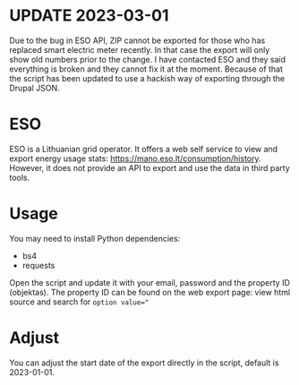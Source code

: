 # UPDATE 2023-03-01

Due to the bug in ESO API, ZIP cannot be exported for those who has replaced smart electric meter recently.
In that case the export will only show old numbers prior to the change.
I have contacted ESO and they said everything is broken and they cannot fix it at the moment.
Because of that the script has been updated to use a hackish way of exporting through the Drupal JSON.

# ESO

ESO is a Lithuanian grid operator. It offers a web self service to view and export energy usage stats: https://mano.eso.lt/consumption/history. However, it does not provide an API to export and use the data in third party tools.

# Usage

You may need to install Python dependencies:

* bs4
* requests

Open the script and update it with your email, password and the property ID (objektas). The property ID can be found on the web export page: view html source and search for `option value="`

# Adjust

You can adjust the start date of the export directly in the script, default is 2023-01-01.

